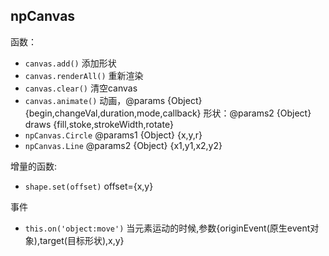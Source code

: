 ## npCanvas

函数：
 * `canvas.add()` 添加形状
 * `canvas.renderAll()` 重新渲染
 * `canvas.clear()` 清空canvas
 * `canvas.animate()` 动画，@params {Object} {begin,changeVal,duration,mode,callback}
形状：@params2 {Object} draws {fill,stoke,strokeWidth,rotate}
 * `npCanvas.Circle` @params1 {Object} {x,y,r}
 * `npCanvas.Line` @params2 {Object} {x1,y1,x2,y2}

增量的函数:
 * `shape.set(offset)` offset={x,y}

事件
 *  `this.on('object:move')` 当元素运动的时候,参数{originEvent(原生event对象),target(目标形状),x,y}
